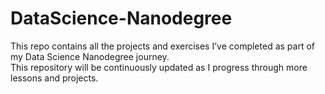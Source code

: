 # DataScience-Nanodegree

This repo contains all the projects and exercises I’ve completed as part of my Data Science Nanodegree journey.  
This repository will be continuously updated as I progress through more lessons and projects.
